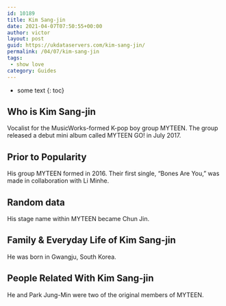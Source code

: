```yaml
---
id: 10189
title: Kim Sang-jin
date: 2021-04-07T07:50:55+00:00
author: victor
layout: post
guid: https://ukdataservers.com/kim-sang-jin/
permalink: /04/07/kim-sang-jin
tags:
 - show love
category: Guides
---
```


* some text
{: toc}


## Who is Kim Sang-jin



Vocalist for the MusicWorks-formed K-pop boy group MYTEEN. The group released a debut mini album called MYTEEN GO! in July 2017.

                
                
                
## Prior to Popularity



His group MYTEEN formed in 2016. Their first single, &#8220;Bones Are You,&#8221; was made in collaboration with Li Minhe.

                
                
                
## Random data



His stage name within MYTEEN became Chun Jin.

                
                
                
## Family & Everyday Life of Kim Sang-jin



He was born in Gwangju, South Korea.

                
                
                
## People Related With Kim Sang-jin



He and Park Jung-Min were two of the original members of MYTEEN.

                
              
            
          
          
          